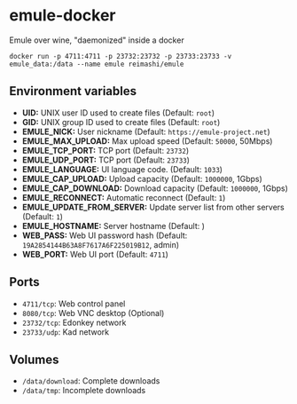 # emule-docker
Emule over wine, "daemonized" inside a docker

`docker run -p 4711:4711 -p 23732:23732 -p 23733:23733 -v emule_data:/data --name emule reimashi/emule`

## Environment variables

- **UID:** UNIX user ID used to create files (Default: `root`)
- **GID:** UNIX group ID used to create files (Default: `root`)
- **EMULE_NICK:** User nickname (Default: `https://emule-project.net`)
- **EMULE_MAX_UPLOAD:** Max upload speed (Default: `50000`, 50Mbps)
- **EMULE_TCP_PORT:** TCP port (Default: `23732`)
- **EMULE_UDP_PORT:** TCP port (Default: `23733`)
- **EMULE_LANGUAGE:** UI language code. (Default: `1033`)
- **EMULE_CAP_UPLOAD:** Upload capacity (Default: `1000000`, 1Gbps)
- **EMULE_CAP_DOWNLOAD:** Download capacity (Default: `1000000`, 1Gbps)
- **EMULE_RECONNECT:** Automatic reconnect (Default: `1`)
- **EMULE_UPDATE_FROM_SERVER:** Update server list from other servers (Default: `1`)
- **EMULE_HOSTNAME:** Server hostname (Default: )
- **WEB_PASS:** Web UI password hash (Default: `19A2854144B63A8F7617A6F225019B12`, admin)
- **WEB_PORT:** Web UI port (Default: `4711`)

## Ports

- `4711/tcp`: Web control panel
- `8080/tcp`: Web VNC desktop (Optional)
- `23732/tcp`: Edonkey network
- `23733/udp`: Kad network

## Volumes

- `/data/download`: Complete downloads
- `/data/tmp`: Incomplete downloads
